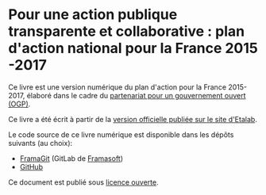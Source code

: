 # Pour une action publique transparente et collaborative : plan d'action national pour la France 2015 -2017

Ce livre est une version numérique du plan d'action pour la France 2015-2017, élaboré dans le cadre du
[partenariat pour un gouvernement ouvert (OGP)](http://www.opengovpartnership.org/).

Ce livre a été écrit à partir de la [version officielle publiée sur le site d'Etalab](https://www.etalab.gouv.fr/la-france-publie-son-premier-plan-daction-pour-un-gouvernement-ouvert).

Le code source de ce livre numérique est disponible dans les dépôts suivants (au choix):
- [FramaGit](https://git.framasoft.org/etalab/plan-ogp-2015-2017) (GitLab de [Framasoft](http://www.framasoft.org/))
- [GitHub](https://github.com/etalab/plan-ogp-2015-2017)

Ce document est publié sous [licence ouverte](https://www.etalab.gouv.fr/licence-ouverte-open-licence).
